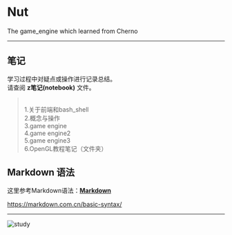 # Nut
The game_engine which learned from Cherno
___

## 笔记
学习过程中对疑点或操作进行记录总结。<br>
请查阅 **z笔记(notebook)** 文件。<br>
> <br>
> 1.关于前端和bash_shell<br>
> 2.概念与操作<br>
> 3.game engine<br>
> 4.game engine2<br>
> 5.game engine3<br>
> 6.OpenGL教程笔记（文件夹）

## Markdown 语法
这里参考Markdown语法：**[Markdown](https://markdown.com.cn/basic-syntax/ "官方文档")**

<https://markdown.com.cn/basic-syntax/>
___


![study](https://www.nicepng.com/png/full/200-2007662_hotsigns-and-decals-study-emoji.png "emoji")